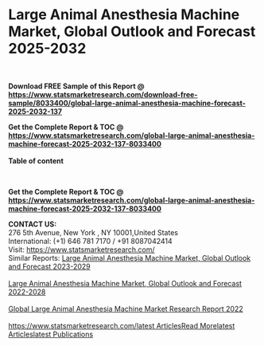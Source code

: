 <h1>Large Animal Anesthesia Machine Market, Global Outlook and Forecast 2025-2032</h1><br/><p><strong>Download FREE Sample of this Report @ <a href="https://www.statsmarketresearch.com/download-free-sample/8033400/global-large-animal-anesthesia-machine-forecast-2025-2032-137">https://www.statsmarketresearch.com/download-free-sample/8033400/global-large-animal-anesthesia-machine-forecast-2025-2032-137</a></strong></p><div><b>Get the Complete Report & TOC @ <a href="https://www.statsmarketresearch.com/global-large-animal-anesthesia-machine-forecast-2025-2032-137-8033400">https://www.statsmarketresearch.com/global-large-animal-anesthesia-machine-forecast-2025-2032-137-8033400</a></b></div><br><b>Table of content</b><p><br><div><b>Get the Complete Report & TOC @ <a href="https://www.statsmarketresearch.com/global-large-animal-anesthesia-machine-forecast-2025-2032-137-8033400">https://www.statsmarketresearch.com/global-large-animal-anesthesia-machine-forecast-2025-2032-137-8033400</a></b></div></p> <b>CONTACT US:</b><br>276 5th Avenue, New York , NY 10001,United States<br>International: (+1) 646 781 7170 / +91 8087042414<br>Visit: <a href="https://www.statsmarketresearch.com/">https://www.statsmarketresearch.com/</a><br>Similar Reports: <a href="https://www.statsmarketresearch.com/global-large-animal-anesthesia-machine-forecast-2025-2032-137-8033400">Large Animal Anesthesia Machine Market, Global Outlook and Forecast 2023-2029</a><br/><br/><a href="https://www.statsmarketresearch.com/global-large-animal-anesthesia-machine-forecast-2025-2032-137-8033400">Large Animal Anesthesia Machine Market, Global Outlook and Forecast 2022-2028</a><br/><br/><a href="https://www.statsmarketresearch.com/global-large-animal-anesthesia-machine-forecast-2025-2032-137-8033400">Global Large Animal Anesthesia Machine Market Research Report 2022</a><br/><br/><a href="https://gyeongbokgung.com">https://www.statsmarketresearch.com/</a><a href="https://hallyeomaritime.com">latest Articles</a><a href="https://jingwansa.com">Read More</a><a href=https://nguoiviet.jp/">latest Articles</a><a href="https://www.intelmarketresearch.com/">latest Publications</a>